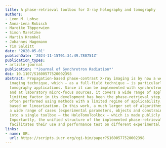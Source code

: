 ```yaml
---
title: A phase-retrieval toolbox for X-ray holography and tomography
authors:
- Leon M. Lohse
- Anna-Lena Robisch
- Mareike Töpperwien
- Simon Maretzke
- Martin Krenkel
- Johannes Hagemann
- Tim Salditt
date: '2020-05-01'
publishDate: '2024-11-15T01:34:49.780751Z'
publication_types:
- article-journal
publication: '*Journal of Synchrotron Radiation*'
doi: 10.1107/S1600577520002398
abstract: Propagation-based phase-contrast X-ray imaging is by now a well established
  imaging technique, which – as a full-field technique – is particularly useful for
  tomography applications. Since it can be implemented with synchrotron radiation
  and at laboratory micro-focus sources, it covers a wide range of applications. A
  limiting factor in its development has been the phase-retrieval step, which was
  often performed using methods with a limited regime of applicability, typically
  based on linearization. In this work, a much larger set of algorithms, which covers
  a wide range of cases (experimental parameters, objects and constraints), is compiled
  into a single toolbox – the HoloTomoToolbox – which is made publicly available.
  Importantly, the unified structure of the implemented phase-retrieval functions
  facilitates their use and performance test on different experimental data.
links:
- name: URL
  url: https://scripts.iucr.org/cgi-bin/paper?S1600577520002398
---
```

